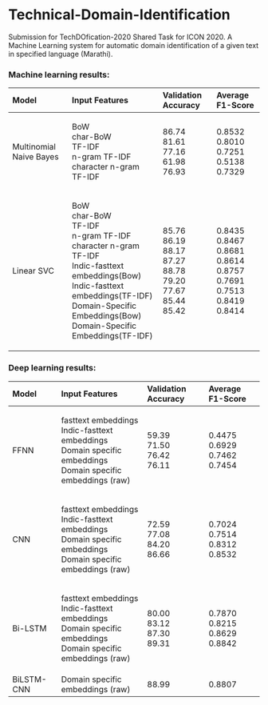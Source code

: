 # Technical-Domain-Identification
Submission for TechDOfication-2020 Shared Task for ICON 2020. A Machine Learning system for automatic domain identification of a given text in specified language (Marathi).

### Machine learning results:

|Model|Input Features|Validation Accuracy|Average F1-Score|
|:-------|:--------|:-------|:--------|
|Multinomial Naive Bayes|<p>BoW<br>char-BoW<br>TF-IDF<br>n-gram TF-IDF<br>character n-gram TF-IDF</p>|<p>86.74<br>81.61<br>77.16<br>61.98<br>76.93</p>|<p>0.8532<br>0.8010<br>0.7251<br>0.5138<br>0.7329</p>|
|Linear SVC|<p>BoW<br>char-BoW<br>TF-IDF<br>n-gram TF-IDF<br>character n-gram TF-IDF<br>Indic-fasttext embeddings(Bow)<br>Indic-fasttext embeddings(TF-IDF)<br>Domain-Specific Embeddings(Bow)<br>Domain-Specific Embeddings(TF-IDF)</p>|<p>85.76<br>86.19<br>88.17<br>87.27<br>88.78<br>79.20<br>77.67<br>85.44<br>85.42</p>|<p>0.8435<br>0.8467<br>0.8681<br>0.8614<br>0.8757<br>0.7691<br>0.7513<br>0.8419<br>0.8414</p>|



### Deep learning results:

|Model|Input Features|Validation Accuracy|Average F1-Score|
|:-------|:--------|:-------|:--------|
|FFNN|<p>fasttext embeddings<br>Indic-fasttext embeddings<br>Domain specific embeddings<br>Domain specific embeddings (raw)</p>|<p>59.39<br>71.50<br>76.42<br>76.11</p>|<p>0.4475<br>0.6929<br>0.7462<br>0.7454</p>|
|CNN|<p>fasttext embeddings<br>Indic-fasttext embeddings<br>Domain specific embeddings<br>Domain specific embeddings (raw)</p>|<p>72.59<br>77.08<br>84.20<br>86.66</p>|<p>0.7024<br>0.7514<br>0.8312<br>0.8532</p>|
|Bi-LSTM|<p>fasttext embeddings<br>Indic-fasttext embeddings<br>Domain specific embeddings<br>Domain specific embeddings (raw)</p>|<p>80.00<br>83.12<br>87.30<br>89.31</p>|<p>0.7870<br>0.8215<br>0.8629<br>0.8842</p>|
|BiLSTM-CNN|Domain specific embeddings (raw)|88.99|0.8807|
